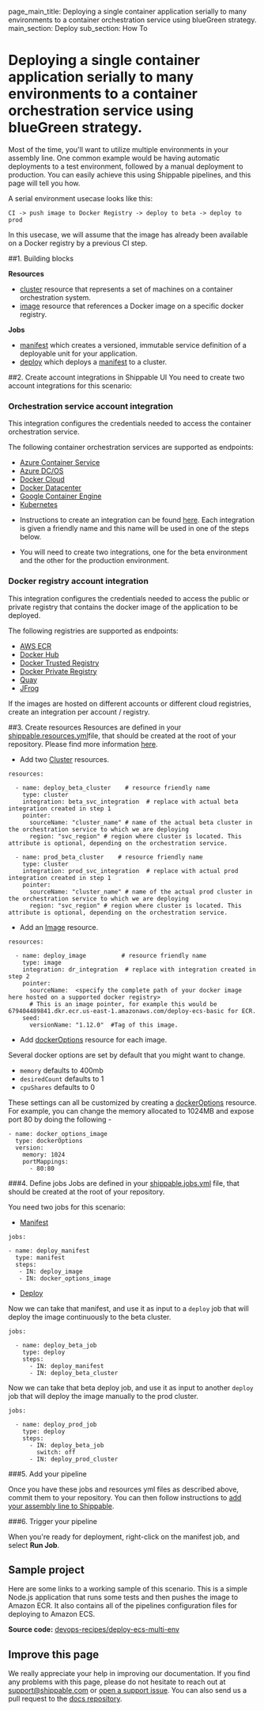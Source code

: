 page_main_title: Deploying a single container application serially to many environments to a container orchestration service using blueGreen strategy.
main_section: Deploy
sub_section: How To

# Deploying a single container application serially to many environments to a container orchestration service using blueGreen strategy.

Most of the time, you'll want to utilize multiple environments in your assembly line. One common example would be having automatic deployments to a test environment, followed by a manual deployment to production. You can easily achieve this using Shippable pipelines, and this page will tell you how.

A serial environment usecase looks like this:

```
CI -> push image to Docker Registry -> deploy to beta -> deploy to prod
```

In this usecase, we will assume that the image has already been available on a Docker registry by a previous CI step.

##1. Building blocks

**Resources**

- [cluster](/platform/workflow/resource/cluster/) resource that represents a set of machines on a container orchestration system.
- [image](/platform/workflow/resource/image/) resource that references a Docker image on a specific docker registry.

**Jobs**

- [manifest](/platform/workflow/job/manifest/) which creates a versioned, immutable service definition of a deployable unit for your application.
- [deploy](/platform/workflow/job/deploy/) which deploys a [manifest](/platform/workflow/job/manifest/) to a cluster.

##2. Create account integrations in Shippable UI
You need to create two account integrations for this scenario:

### Orchestration service account integration
This integration configures the credentials needed to access the container orchestration service.

The following container orchestration services are supported as endpoints:

- [Azure Container Service](/platform/integration/azure-dcos)
- [Azure DC/OS](/platform/integration/azure-dcos)
- [Docker Cloud](/platform/integration/docker-cloud)
- [Docker Datacenter](/platform/integration/docker-datacenter)
- [Google Container Engine](/platform/integration/gke)
- [Kubernetes](/platform/integration/kubernetes)

* Instructions to create an integration can be found [here](http://docs.shippable.com/platform/tutorial/integration/howto-crud-integration/). Each integration is given a
friendly name and this name will be used in one of the steps below.

* You will need to create two integrations, one for the beta environment and the other for the production environment.

### Docker registry account integration
This integration configures the credentials needed to access the public or private registry that contains the docker image of the application to be deployed.  

The following registries are supported as endpoints:

- [AWS ECR](/platform/integration/aws-ecr)
- [Docker Hub](/platform/integration/docker-hub)
- [Docker Trusted Registry](/platform/integration/docker-trusted-registry)
- [Docker Private Registry](/platform/integration/docker-private-registry)
- [Quay](/platform/integration/quay)
- [JFrog](/platform/integration/jfrog-artifactory)

If the images are hosted on different accounts or different cloud registries, create an integration per account / registry.

##3. Create resources
Resources are defined in your [shippable.resources.yml](/platform/tutorial/workflow/shippable-resources-yml/)file, that should be created at the root of your repository. Please find more information [here](/deploy/configuration/).

- Add two [Cluster](/platform/workflow/resource/cluster/) resources.

```
resources:

  - name: deploy_beta_cluster    # resource friendly name
    type: cluster
    integration: beta_svc_integration  # replace with actual beta integration created in step 1        
    pointer:
      sourceName: "cluster_name" # name of the actual beta cluster in the orchestration service to which we are deploying
      region: "svc_region" # region where cluster is located. This attribute is optional, depending on the orchestration service.

  - name: prod_beta_cluster    # resource friendly name
    type: cluster
    integration: prod_svc_integration  # replace with actual prod integration created in step 1        
    pointer:
      sourceName: "cluster_name" # name of the actual prod cluster in the orchestration service to which we are deploying
      region: "svc_region" # region where cluster is located. This attribute is optional, depending on the orchestration service.
```

- Add an [Image](/platform/workflow/resource/image/) resource.

```
resources:

  - name: deploy_image          # resource friendly name
    type: image
    integration: dr_integration  # replace with integration created in step 2          
    pointer:
      sourceName:  <specify the complete path of your docker image here hosted on a supported docker registry>
      # This is an image pointer, for example this would be 679404489841.dkr.ecr.us-east-1.amazonaws.com/deploy-ecs-basic for ECR.
    seed:
      versionName: "1.12.0"  #Tag of this image.
```

- Add [dockerOptions](/platform/workflow/resource/dockeroptions/#dockeroptions) resource for each image.

Several docker options are set by default that you might want to change.

- `memory` defaults to 400mb
- `desiredCount` defaults to 1
- `cpuShares` defaults to 0

These settings can all be customized by creating a [dockerOptions](/platform/workflow/resource/dockeroptions/#dockeroptions) resource. For example, you can change the memory allocated to 1024MB and expose port 80 by doing the following -

```
- name: docker_options_image
  type: dockerOptions
  version:
    memory: 1024
    portMappings:
      - 80:80
```

###4. Define jobs
Jobs are defined in your [shippable.jobs.yml](/platform/tutorial/workflow/shippable-jobs-yml/) file, that should be created at the root of your repository.

You need two jobs for this scenario:

- [Manifest](/platform/workflow/job/manifest/)

```
jobs:

- name: deploy_manifest
  type: manifest
  steps:
   - IN: deploy_image
   - IN: docker_options_image
```

- [Deploy](/platform/workflow/job/deploy/)

Now we can take that manifest, and use it as input to a `deploy` job that will deploy the image continuously to the beta cluster.

```
jobs:

  - name: deploy_beta_job
    type: deploy
    steps:
      - IN: deploy_manifest
      - IN: deploy_beta_cluster
```

Now we can take that beta deploy job, and use it as input to another `deploy` job that will deploy the image manually to the prod cluster.

```
jobs:

  - name: deploy_prod_job
    type: deploy
    steps:
      - IN: deploy_beta_job
        switch: off
      - IN: deploy_prod_cluster
```

###5. Add your pipeline

Once you have these jobs and resources yml files as described above, commit them to your repository. You can then follow instructions to [add your assembly line to Shippable](/platform/tutorial/workflow/crud-syncrepo/).

###6. Trigger your pipeline

When you're ready for deployment, right-click on the manifest job, and select **Run Job**.


## Sample project

Here are some links to a working sample of this scenario. This is a simple Node.js application that runs some tests and then pushes
the image to Amazon ECR. It also contains all of the pipelines configuration files for deploying to Amazon ECS.

**Source code:**  [devops-recipes/deploy-ecs-multi-env](https://github.com/devops-recipes/deploy-ecs-multi-env)

## Improve this page

We really appreciate your help in improving our documentation. If you find any problems with this page, please do not hesitate to reach out at [support@shippable.com](mailto:support@shippable.com) or [open a support issue](https://www.github.com/Shippable/support/issues). You can also send us a pull request to the [docs repository](https://www.github.com/Shippable/docs).
